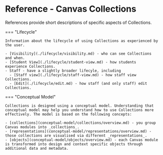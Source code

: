 # Reference - Canvas Collections

References provide short descriptions of specific aspects of Collections.


=== "Lifecycle"

    Information about the lifecycle of using Collections as experienced by the user.

    - [Visibility](./lifecycle/visibility.md) - who can see Collections and when.
    - [Student View](./lifecycle/student-view.md) - how students experience Collections.
    - Staff - have a slightly broader lifecyle, including
      - [Staff view](./lifecycle/staff-view.md) - how staff view Collections.
      - [Edit](./lifecycle/edit.md) - how staff (and only staff) edit Collections.

=== "Conceptual Model"

    Collections is designed using a conceptual model. Understanding that conceptual model may help you understand how to use Collections more effectively. The model is based on the following concepts:

    - [collections](conceptual-model/collections/overview.md) - you group Canvas modules into _collections_.
    - [representations](conceptual-model/representations/overview.md) - those collections are visualised via different _representations_.
    - [objects](conceptual-model/objects/overview.md) - each Canvas module is transformed into design and context specific objects through additional data and metadata.
